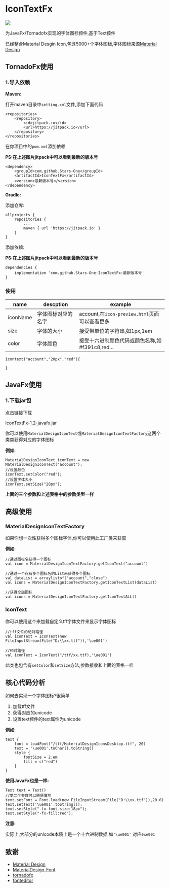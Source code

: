 # IconTextFx
![](https://jitpack.io/v/Stars-One/IconTextFx.svg)	

为JavaFx/Tornadofx实现的字体图标控件,基于Text控件

已经整合Material Desgin Icon,包含5000+个字体图标,字体图标来源[Material Design](https://github.com/Templarian/MaterialDesign)

## TornadoFx使用
### 1.导入依赖
**Maven:**

打开maven目录中`setting.xml`文件,添加下面代码
```
<repositories>
	<repository>
		<id>jitpack.io</id>
		<url>https://jitpack.io</url>
	</repository>
</repositories>
```

在你项目中的`pom.xml`添加依赖

**PS:在上述图片jitpack中可以看到最新的版本号**

```
<dependency>
	<groupId>com.github.Stars-One</groupId>
	<artifactId>IconTextFx</artifactId>
	<version>最新版本号</version>
</dependency>
```

**Gradle:**

添加仓库:

```
allprojects {
	repositories {
		...
		maven { url 'https://jitpack.io' }
	}
}
```

添加依赖:

**PS:在上述图片jitpack中可以看到最新的版本号**
```
dependencies {
	implementation 'com.github.Stars-One:IconTextFx:最新版本号'
}	
```

### 使用
|name	|descption	|example	|
|--	|--	|--	|
|iconName	|字体图标对应的名字	|account,在`icon-preview.html`页面可以查看更多|
|size	|字体的大小|接受带单位的字符串,如1px,1em|
|color|字体颜色|接受十六进制颜色代码或颜色名称,如#f391c8,red...	|

```
icontext("account","20px","red"){
	
}
```
## JavaFx使用

### 1.下载jar包

点击链接下载

[IconTextFx-1.2-javafx.jar](https://github.com/Stars-One/IconTextFx/releases/download/v1.2/IconTextFx-1.2-javafx.jar)

你可以使用`MaterialDesignIconText`或`MaterialDesignIconTextFactory`这两个类类获得对应的字体图标

**例如:**
```
MaterialDesignIconText iconText = new MaterialDesignIconText("account");
//设置颜色
iconText.setColor("red");
//设置字体大小
iconText.setSize("20px");
```

**上面的三个参数和上述表格中的参数类型一样**

## 高级使用
### MaterialDesignIconTextFactory

如果你想一次性获得多个图标字体,你可以使用此工厂类来获取

**例如:**

```
//通过图标名获得一个图标
val icon = MaterialDesignIconTextFactory.getIconText("account")

//通过一个存有多个图标名的List来获得多个图标
val dataList = arraylistof("account","close")
val icons = MaterialDesignIconTextFactory.getIconTextList(dataList)

//获得全部图标
val icons = MaterialDesignIconTextFactory.getIconTextALL()

```
### IconText
你可以使用这个来加载自定义tff字体文件来显示字体图标

```
//tff文件的绝对路径
val iconText = IconText(new FileInputStream(File("D:\\xx.ttf")),'\ue001')

//相对路径
val iconText = IconText("/ttf/xx.ttf),'\ue001')

```

此类也包含有`setColor`和`setSize`方法,参数接收和上面的表格一样
## 核心代码分析

如何去实现一个字体图标?很简单

1. 加载tff文件
2. 获得对应的unicode
3. 设置text控件的text属性为unicode

**例如:**
```
text {
	font = loadFont("/ttf/MaterialDesignIconsDesktop.ttf", 20)
	text = '\ue001'.toChar().toString()
	style {
		fontSize = 2.em
		fill = c("red")
	}
}
```

**使用JavaFx也是一样:**

```
Text text = Text()
//第二个参数可以随便填写
text.setFont = Font.load(new FileInputStream(File("D:\\xx.ttf")),20.0)
text.setText('\ue001'.toString());
text.setStyle("-fx-font-size:18px");
text.setStyle("-fx-fill:red");
```

**注意:**

实际上,大部分的unicode本质上是一个十六进制数据,如`'\ue001'` 对应`0xe001`

## 致谢

- [Material Design](https://github.com/Templarian/MaterialDesign)
- [MaterialDesign-Font](https://github.com/Templarian/MaterialDesign-Font)
- [tornadofx](https://github.com/edvin/tornadofx)
- [fonteditor](https://github.com/ecomfe/fonteditor)